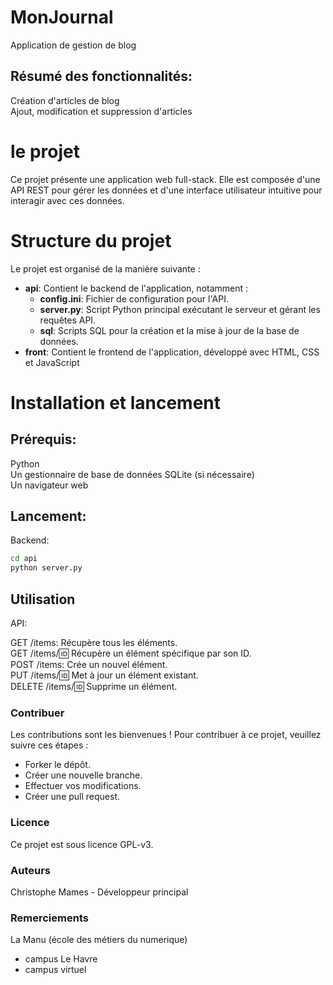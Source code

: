 # MonJournal
Application de gestion de blog

## Résumé des fonctionnalités:

Création d'articles de blog  
Ajout, modification et suppression d'articles

# le projet
Ce projet présente une application web full-stack. Elle est composée d'une API REST pour gérer les données et d'une interface utilisateur intuitive pour interagir avec ces données.

# Structure du projet
Le projet est organisé de la manière suivante :
- **api**: Contient le backend de l'application, notamment :
  - **config.ini**: Fichier de configuration pour l'API.
  - **server.py**: Script Python principal exécutant le serveur et gérant les requêtes API.
  - **sql**: Scripts SQL pour la création et la mise à jour de la base de données.
- **front**: Contient le frontend de l'application, développé avec HTML, CSS et JavaScript

# Installation et lancement
## Prérequis:

Python  
Un gestionnaire de base de données SQLite (si nécessaire)  
Un navigateur web  

## Lancement:

Backend:
```Bash
cd api
python server.py
```
## Utilisation
API:

GET /items: Récupère tous les éléments.  
GET /items/:id: Récupère un élément spécifique par son ID.  
POST /items: Crée un nouvel élément.  
PUT /items/:id: Met à jour un élément existant.  
DELETE /items/:id: Supprime un élément.  

### Contribuer  
Les contributions sont les bienvenues ! Pour contribuer à ce projet, veuillez suivre ces étapes :

- Forker le dépôt.
- Créer une nouvelle branche.
- Effectuer vos modifications.
- Créer une pull request.
### Licence
Ce projet est sous licence GPL-v3.

### Auteurs
Christophe Mames - Développeur principal
### Remerciements
La Manu (école des métiers du numerique) 
- campus Le Havre
- campus virtuel

